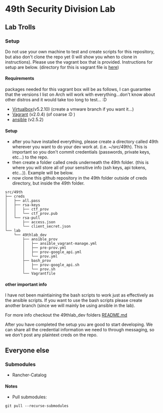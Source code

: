 # 49th Security Division Lab

## Lab Trolls

### Setup

Do not use your own machine to test and create scripts for this repository, but also don't clone the repo yet (I will show you when to clone in instructions). Please use the vagrant box that is provided. Instructions for setup are below. (directory for this is vagrant file is [here](./dev_folder))

#### Requirements

packages needed for this vagrant box will be as follows, I can guarantee that the versions I list on Arch will work with everything...don't know about other distros and it would take too long to test... :D
* [Virtualbox](https://www.virtualbox.org/wiki/Downloads)(v5.2.10) (create a vmware branch if you want it...)
* [Vagrant](https://www.vagrantup.com/downloads.html) (v2.0.4) (of coarse :D )
* [ansible](https://docs.ansible.com/ansible/latest/installation_guide/intro_installation.html) (v2.5.2)

#### Setup

* after you have installed everything, please create a directory called 49th wherever you want to do your dev work at. (i.e. ~/src/49th). This is important so you don't commit credentials (passwords, private keys, etc...) to the repo. 
* then create a folder called creds underneath the 49th folder. (this is where you will store all of your sensitive info (ssh keys, api tokens, etc...)). Example will be below.
* now clone this github repository in the 49th folder outside of creds directory, but inside the 49th folder.

```
src/49th
├── creds
│   ├── all.pass
│   ├── rsa-keys
│   │   ├── ctf_prov
│   │   └── ctf_prov.pub
│   └── rsa-pull
│       ├── access.json
│       └── client_secret.json
└── lab
    └── 49thlab_dev
        ├── ansible_prov
        │   ├── ansible_vagrant-manage.yml
        │   ├── pre-prov.yml
        │   ├── prov-google_api.yml
        │   └── prov.yml
        ├── bash_prov
        │   ├── prov-google_api.sh
        │   └── prov.sh
        └── Vagrantfile

```

#### other important info

I have not been maintiaining the bash scripts to work just as effectively as the ansible scripts. If you want to use the bash scripts please create another branch (since we will mainly be using ansible in the lab).

For more info checkout the 49thlab\_dev folders [README.md](49thlab_dev/README.md)

After you have completed the setup you are good to start developing. We can share all the credential information we need to through messaging, so we don't post any plaintext creds on the repo.

## Everyone else

### Submodules
- Rancher-Catalog

#### Notes
- Pull submodules:
```
git pull --recurse-submodules
```
